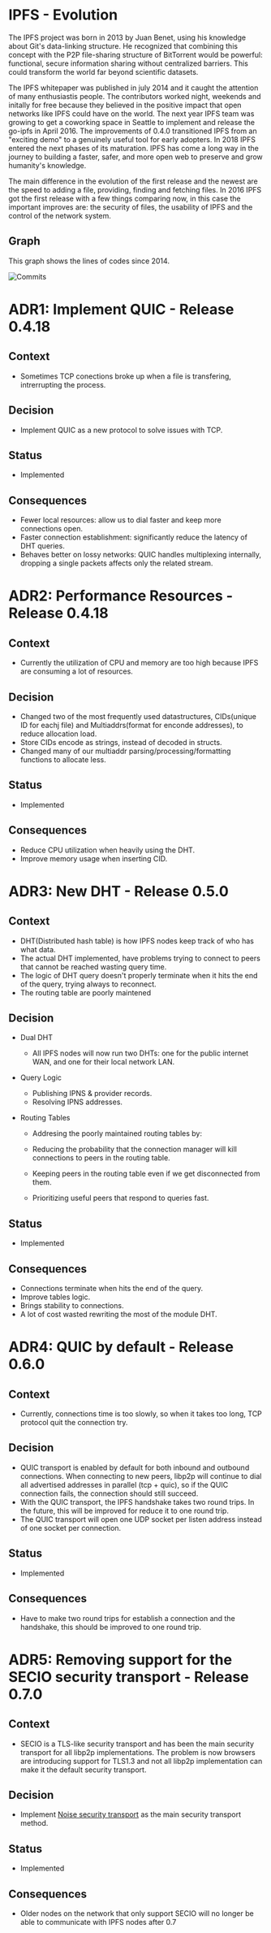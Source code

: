 # IPFS - Evolution

The IPFS project was born in 2013 by Juan Benet, using his knowledge about Git's data-linking structure. He recognized that combining this concept with the P2P file-sharing structure of BitTorrent would be powerful: functional, secure information sharing without centralized barriers. This could transform the world far beyond scientific datasets.

The IPFS whitepaper was published in july 2014 and it caught the attention of many enthusiastis people. The contributors worked night, weekends and initally for free because they believed in the positive impact that open networks like IPFS could have on the world. The next year IPFS team was growing to get a coworking space in Seattle to implement and release the go-ipfs in April 2016. The improvements of 0.4.0 transitioned IPFS from an "exciting demo" to a genuinely useful tool for early adopters. In 2018 IPFS entered the next phases of its maturation. IPFS has come a long way in the journey to building a faster, safer, and more open web to preserve and grow humanity's knowledge.

The main difference in the evolution of the first release and the newest are the speed to adding a file, providing,  finding and fetching files. In 2016 IPFS got the first release with a few things comparing now, in this case the important improves are: the security of files, the usability of IPFS and the control of the network system.


## Graph

This graph shows the lines of codes since 2014. 

![Commits](assets/graph.svg)





# ADR1: Implement QUIC - Release 0.4.18

## Context

- Sometimes TCP conections broke up when a file is transfering, intrerrupting the process.

## Decision

- Implement QUIC as a new protocol to solve issues with TCP.


## Status

- Implemented

## Consequences

- Fewer local resources: allow us to dial faster and keep more connections open.
- Faster connection establishment: significantly reduce the latency of DHT queries.
- Behaves better on lossy networks: QUIC handles multiplexing internally, dropping a single packets affects only the related stream.


# ADR2: Performance Resources - Release 0.4.18

## Context

- Currently the utilization of CPU and memory are too high because IPFS are consuming a lot of resources.

## Decision

- Changed two of the most frequently used datastructures, CIDs(unique ID for eachj file) and Multiaddrs(format for enconde addresses), to reduce allocation load.
- Store CIDs encode as strings, instead of decoded in structs.
- Changed many of our multiaddr parsing/processing/formatting functions to allocate less.


## Status

- Implemented

## Consequences

- Reduce CPU utilization when heavily using the DHT.
- Improve memory usage when inserting CID.



# ADR3: New DHT - Release 0.5.0

## Context

- DHT(Distributed hash table) is how IPFS nodes keep track of who has what data.
- The actual DHT implemented, have problems trying to connect to peers that cannot be reached wasting query time.
- The logic of DHT query doesn't properly terminate when it hits the end of the query, trying always to reconnect.
- The routing table are poorly maintened
  
## Decision

- Dual DHT
  - All IPFS nodes will now run two DHTs: one for the public internet WAN, and one for their local network LAN.

- Query Logic
  - Publishing IPNS & provider records.
  - Resolving IPNS addresses.
- Routing Tables
  - Addresing the poorly maintained routing tables by:

  - Reducing the probability that the connection manager will kill connections to peers in the routing table.
  - Keeping peers in the routing table even if we get disconnected from them.
  - Prioritizing useful peers that respond to queries fast.
## Status

- Implemented

## Consequences


- Connections terminate when hits the end of the query.
- Improve tables logic.
- Brings stability to connections.
- A lot of cost wasted rewriting the most of the module DHT.

# ADR4: QUIC by default - Release 0.6.0

## Context

- Currently, connections time is too slowly, so when it takes too long, TCP protocol quit the connection try.


## Decision

- QUIC transport is enabled by default for both inbound and outbound connections. When connecting to new peers, libp2p will continue to dial all advertised addresses in parallel (tcp + quic), so if the QUIC connection fails, the connection should still succeed.
- With the QUIC transport, the IPFS handshake takes two round trips. In the future, this will be improved for reduce it to one round trip.
- The QUIC transport will open one UDP socket per listen address instead of one socket per connection.
  

## Status

- Implemented

## Consequences

- Have to make two round trips for establish a connection and the handshake, this should be improved to one round trip. 

# ADR5: Removing support for the SECIO security transport - Release 0.7.0

## Context

- SECIO is a TLS-like security transport and has been the main security transport for all libp2p implementations. The problem is now browsers are introducing support for TLS1.3 and not all libp2p implementation can make it the default security transport.


## Decision

- Implement [Noise security transport](https://github.com/libp2p/specs/tree/master/noise) as the main security transport method.


## Status

- Implemented

## Consequences

- Older nodes on the network that only support SECIO will no longer be able to communicate with IPFS nodes after 0.7
